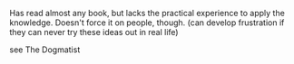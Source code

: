 Has read almost any book, but lacks the practical experience to apply the knowledge.
Doesn't force it on people, though.
(can develop frustration if they can never try these ideas out in real life)

see The Dogmatist